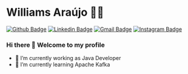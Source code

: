 # Williams Araújo :man_technologist:

[![Github Badge](https://img.shields.io/badge/-Github-000?style=flat-square&logo=Github&logoColor=white&link=https://github.com/lucasgdb)](https://github.com/willmaraujo/)
[![Linkedin Badge](https://img.shields.io/badge/-LinkedIn-blue?style=flat-square&logo=Linkedin&logoColor=white&link=https://www.linkedin.com/in/williams-ara%C3%BAjo-46741259/)](https://www.linkedin.com/in/rebeccamanzi/)
[![Gmail Badge](https://img.shields.io/badge/-Gmail-c14438?style=flat-square&logo=Gmail&logoColor=white&link=mailto:rebeccamanzi@gmail.com)](mailto:crfwilliams@gmail.com)
[![Instagram Badge](https://img.shields.io/badge/-Instagram-C13584?style=flat-square&labelColor=C13584&logo=instagram&logoColor=white&link=https://www.instagram.com/willm.araujo/)](https://www.instagram.com/willm.araujo/)

### Hi there 👋 Welcome to my profile


- 🔭 I’m currently working as Java Developer
- 🌱 I’m currently learning Apache Kafka

